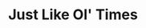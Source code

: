 ---
layout: songpost
title: Just Like Ol' Times
category: Basement Sessions
artists: dan maynard, doug holmes
play_here:
  src: assets/audio/basement sessions/just like ol times.mp3
  name: Just Like Ol' Times
  is_relative_url: true
embed_player:
  type: audio_file
  src: assets/audio/basement sessions/just like ol times.mp3
  name: Just Like Ol' Times
  is_relative_url: true
---